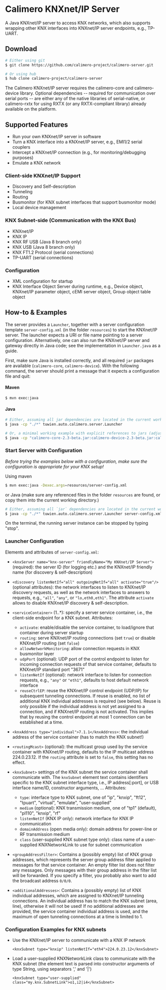 Calimero KNXnet/IP Server
=========================

A Java KNXnet/IP server to access KNX networks, which also supports wrapping 
other KNX interfaces into KNXnet/IP server endpoints, e.g., TP-UART.

Download
--------

~~~ sh
# Either using git
$ git clone https://github.com/calimero-project/calimero-server.git

# Or using hub
$ hub clone calimero-project/calimero-server
~~~

The Calimero KNXnet/IP server requires the calimero-core and calimero-device library.
Optional dependencies -- required for communication over serial ports -- are either any of the native libraries 
of serial-native, or calimero-rxtx for using RXTX (or any RXTX-compliant library) already available on the platform.

Supported Features
------------------

* Run your own KNXnet/IP server in software
* Turn a KNX interface into a KNXnet/IP server, e.g., EMI1/2 serial couplers 
* Intercept a KNXnet/IP connection (e.g., for monitoring/debugging purposes)
* Emulate a KNX network

### Client-side KNXnet/IP Support
* Discovery and Self-description
* Tunneling
* Routing
* Busmonitor (for KNX subnet interfaces that support busmonitor mode)
* Local device management

### KNX Subnet-side (Communication with the KNX Bus)
* KNXnet/IP
* KNX IP
* KNX RF USB (Java 8 branch only)
* KNX USB (Java 8 branch only)
* KNX FT1.2 Protocol (serial connections)
* TP-UART (serial connections)

### Configuration
* XML configuration for startup
* KNX Interface Object Server during runtime, e.g., Device object, KNXnet/IP parameter object, cEMI server object, Group object table object

How-to & Examples
-----------------

The server provides a `Launcher`, together with a server configuration template `server-config.xml` (in the folder `resources`) to start the KNXnet/IP server. The launcher expects a URI or file name pointing to a server configuration.
Alternatively, one can also run the KNXnet/IP server and gateway directly in Java code; see the implementation in `Launcher.java` as a guide.

First, make sure Java is installed correctly, and all required `jar` packages are available (`calimero-core`, `calimero-device`). With the following command, the server should print a message that it expects a configuration file and quit:

#### Maven

~~~ sh
$ mvn exec:java
~~~

#### Java

~~~ sh
# Either, assuming all jar dependencies are located in the current working directory
$ java -cp "./*" tuwien.auto.calimero.server.Launcher

# Or, a minimal working example with explicit references to jars (adjust as required)
$ java -cp "calimero-core-2.3-beta.jar:calimero-device-2.3-beta.jar:calimero-server-2.3-beta.jar" tuwien.auto.calimero.server.Launcher
~~~

### Start Server with Configuration

*Before trying the examples below with a configuration, make sure the configuration is appropriate for your KNX setup!*

Using maven

~~~ sh
$ mvn exec:java -Dexec.args=resources/server-config.xml
~~~

or Java (make sure any referenced files in the folder `resources` are found, or copy them into the current working directory.)

~~~ sh
# Either, assuming all `jar` dependencies are located in the current working directory
$ java -cp "./*" tuwien.auto.calimero.server.Launcher server-config.xml
~~~

On the terminal, the running server instance can be stopped by typing "stop".


### Launcher Configuration

Elements and attributes of `server-config.xml`:

* `<knxServer name="knx-server" friendlyName="My KNXnet/IP Server">` (required): the server ID (for logging etc.) and the KNXnet/IP friendly name (for discovery & self-description)
* `<discovery listenNetIf="all" outgoingNetIf="all" activate="true"/>` (optional attributes): the network interfaces to listen to KNXnet/IP discovery requests, as well as the network interfaces to answers to requests, e.g., `"all"`, `"any"`, or `"lo,eth0,eth1"`. The attribute `activate` allows to disable KNXnet/IP discovery & self-description.
* `<serviceContainer>` (1..*): specify a server service container, i.e., the client-side endpoint for a KNX subnet. Attributes: 
	- `activate`: enable/disable the service container, to load/ignore that container during server startup
	- `routing`: serve KNXnet/IP routing connections (set `true`) or disable KNXnet/IP routing (set `false`)
	- `allowNetworkMonitoring`: allow connection requests in KNX busmonitor layer
	- `udpPort` (optional): UDP port of the control endpoint to listen for incoming connection requests of that service container, defaults to KNXnet/IP standard port "3671"
	-  `listenNetIf` (optional): network interface to listen for connection requests, e.g., `"any"` or `"eth1"`, defaults to host default network interface
	- `reuseCtrlEP`: reuse the KNXnet/IP control endpoint (UDP/IP) for subsequent tunneling connections. If reuse is enabled, no list of additional KNX individual addresses is required (see below). Reuse is only possible if the individual address is not yet assigned to a connection, and if KNXnet/IP routing is not activated. This implies that by reusing the control endpoint at most 1 connection can be established at a time.


* `<knxAddress type="individual">7.1.1</knxAddress>`: the individual address of the service container (has to match the KNX subnet!)
* `<routingMcast>` (optional): the multicast group used by the service container with KNXnet/IP routing, defaults to the IP multicast address 224.0.23.12. If the `routing` attribute is set to `false`, this setting has no effect.
* `<knxSubnet>` settings of the KNX subnet the service container shall communicate with. The `knxSubnet` element text contains identifiers specific to the KNX subnet interface type, i.e., IP address[:port], or USB interface name/ID, constructor arguments, ... Attributes:
	- `type`: interface type to KNX subnet, one of "ip", "knxip", "ft12", "tpuart", "virtual", "emulate", "user-supplied"
	- `medium` (optional): KNX transmission medium, one of "tp1" (default), "pl110", "knxip", "rf"
	- `listenNetIf` (KNX IP only): network interface for KNX IP communication
	- `domainAddress` (open media only): domain address for power-line or RF transmission medium
	- `class` (user-supplied KNX subnet type only): class name of a user-supplied KNXNetworkLink to use for subnet communication

* `<groupAddressFilter>`: Contains a (possibly empty) list of KNX group addresses, which represents the server group address filter applied to messages for that service container. An empty filter list does not filter any messages. Only messages with their group address in the filter list will be forwarded. If you specify a filter, you probably also want to add the broadcast address `0/0/0`. 
* `<additionalAddresses>`: Contains a (possibly empty) list of KNX individual addresses, which are assigned to KNXnet/IP tunneling connections. An individual address has to match the KNX subnet (area, line), otherwise it will not be used! If no additional addresses are provided, the service container individual address is used, and the maximum of open tunneling connections at a time is limited to 1. 

### Configuration Examples for KNX subnets

* Use the KNXnet/IP server to communicate with a KNX IP network

	`<knxSubnet type="knxip" listenNetIf="eth4">224.0.23.12</knxSubnet>`

* Load a user-supplied KNXNetworkLink class to communicate with the KNX subnet (the element text is parsed into constructor arguments of type String, using separators ',' and '|')

	`<knxSubnet type="user-supplied" class="my.knx.SubnetLink">o1,i2|i4</knxSubnet>`
